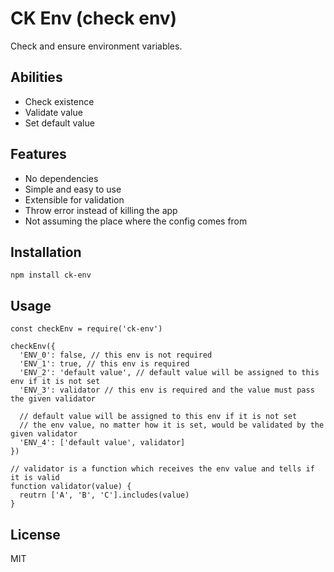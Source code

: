 # CK Env (check env)

Check and ensure environment variables.

## Abilities

- Check existence
- Validate value
- Set default value

## Features

- No dependencies
- Simple and easy to use
- Extensible for validation
- Throw error instead of killing the app
- Not assuming the place where the config comes from

## Installation

```
npm install ck-env
```

## Usage

```
const checkEnv = require('ck-env')

checkEnv({
  'ENV_0': false, // this env is not required
  'ENV_1': true, // this env is required
  'ENV_2': 'default value', // default value will be assigned to this env if it is not set
  'ENV_3': validator // this env is required and the value must pass the given validator

  // default value will be assigned to this env if it is not set
  // the env value, no matter how it is set, would be validated by the given validator
  'ENV_4': ['default value', validator]
})

// validator is a function which receives the env value and tells if it is valid
function validator(value) {
  reutrn ['A', 'B', 'C'].includes(value)
}
```

## License

MIT

